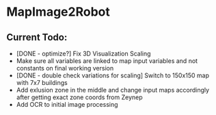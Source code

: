 # MapImage2Robot


## Current Todo: 

- [DONE - optimize?] Fix 3D Visualization Scaling
- Make sure all variables are linked to map input variables and not constants on final working version
- [DONE - double check variations for scaling] Switch to 150x150 map with 7x7 buildings
- Add exlusion zone in the middle and change input maps accordingly after getting exact zone coords from Zeynep
- Add OCR to initial image processing 